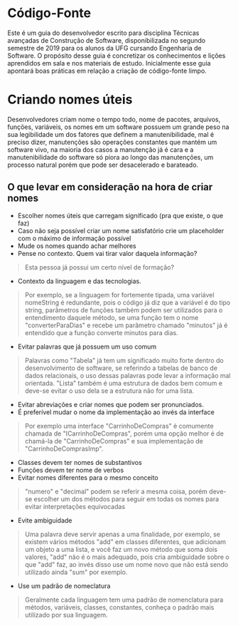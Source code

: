 # Código-Fonte
Este é um guia do desenvolvedor escrito para disciplina Técnicas avançadas de Construção de Software, disponibilizada no segundo semestre de 2019 para os alunos da UFG cursando Engenharia de Software. O propósito desse guia é concretizar os conhecimentos e lições aprendidos em sala e nos materiais de estudo. 
Inicialmente esse guia apontará boas práticas em relação a criação de código-fonte limpo.

# Criando nomes úteis

Desenvolvedores criam nome o tempo todo, nome de pacotes, arquivos, funções, variáveis, os nomes em um software possuem um grande peso na sua legibilidade um dos fatores que definem a manutenibilidade, mal é preciso dizer, manutenções são operações constantes que mantém um software vivo, na maioria dos casos a manutenção já é cara e a manutenibilidade do software só piora ao longo das manutenções, um processo natural porém que pode ser desacelerado e barateado.

## O que levar em consideração na hora de criar nomes

- Escolher nomes úteis que carregam significado (pra que existe, o que faz)
- Caso não seja possível criar um nome satisfatório crie um placeholder com o máximo de informação possível
- Mude os nomes quando achar melhores
- Pense no contexto. Quem vai tirar valor daquela informação?
> Esta pessoa já possui um certo nível de formação?
- Contexto da linguagem e das tecnologias.
> Por exemplo, se a linguagem for fortemente tipada, uma variável nomeString é redundante, pois o código já diz que a variável é do tipo string, parâmetros de funções também podem ser utilizados para o entendimento daquele método, se uma função tem o nome "converterParaDias" e recebe um parâmetro chamado "minutos" já é entendido que a função converte minutos para dias.
- Evitar palavras que já possuem um uso comum
> Palavras como "Tabela" já tem um significado muito forte dentro do desenvolvimento de software, se referindo a tabelas de banco de dados relacionais, o uso dessas palavras pode levar a informação mal orientada. "Lista" também é uma estrutura de dados bem comum e deve-se evitar o uso dela se a estrutura não for uma lista.
- Evitar abreviações e criar nomes que podem ser pronunciados.
- É preferível mudar o nome da implementação ao invés da interface
> Por exemplo uma interface "CarrinhoDeCompras" é comumente chamada de "ICarrinhoDeCompras", porém uma opção melhor é de chamá-la de "CarrinhoDeCompras" e sua implementação de "CarrinhoDeComprasImp".
- Classes devem ter nomes de substantivos
- Funções devem ter nome de verbos
- Evitar nomes diferentes para o mesmo conceito
> "numero" e "decimal" podem se referir a mesma coisa, porém deve-se escolher um dos métodos para seguir em todas os nomes para evitar interpretações equivocadas
- Evite ambiguidade
> Uma palavra deve servir apenas a uma finalidade, por exemplo, se existem vários métodos "add" em classes diferentes, que adicionam um objeto a uma lista, e você faz um novo método que soma dois valores, "add" não é o mais adequado, pois cria ambiguidade sobre o que "add" faz, ao invés disso use um nome novo que não está sendo utilizado ainda "sum" por exemplo.
- Use um padrão de nomeclatura
> Geralmente cada linguagem tem uma padrão de nomenclatura para métodos, variáveis, classes, constantes, conheça o padrão mais utilizado por sua linguagem.
